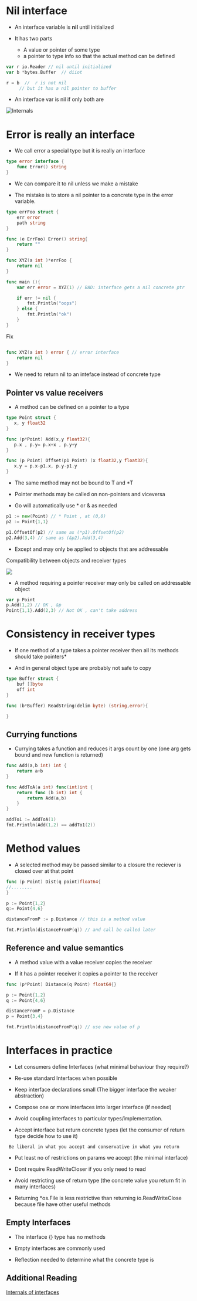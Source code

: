 # Nil interface 

- An interface variable is **nil** until initialized

- It has two parts
   - A value or pointer of some type
   - a pointer to type info so that the actual method can be defined

```go
var r io.Reader // nil until initialized
var b *bytes.Buffer  // diiot

r = b  //  r is not nil 
     // but it has a nil pointer to buffer
```

- An interface var is nil if only both are

![Internals](../images/interface-internals.png)

# Error is really an interface

- We call error  a special type but it is really an interface

```go
type error interface {
    func Error() string
}
```
- We can compare it to nil unless we make a mistake

- The mistake is to store a nil pointer to a concrete type in the error variable.

```go
type errFoo struct {
    err error
    path string
}

func (e ErrFoo) Error() string{
    return ""
}

func XYZ(a int )*errFoo {
    return nil
}

func main (){
    var err error = XYZ(1) // BAD: interface gets a nil concrete ptr

    if err != nil {
        fmt.Println("oops")
    } else {
        fmt.Println("ok")
    }
}
```

Fix 

```go

func XYZ(a int ) error { // error interface
    return nil
}
```

- We need to return nil to an inteface instead of concrete type

## Pointer vs value receivers

 - A method can be defined on a pointer to a type 

 ```go
type Point struct {
    x, y float32
}

func (p*Point) Add(x,y float32){
    p.x , p.y= p.x+x , p.y+y
}

func (p Point) Offset(p1 Point) (x float32,y float32){
    x,y = p.x-p1.x, p.y-p1.y
}
```
- The same method may not be bound to T and *T

- Pointer methods may be called on non-pointers and viceversa

- Go will automatically use * or & as needed

```go
p1 := new(Point) // * Point , at (0,0)
p2 := Point{1,1}

p1.OffsetOf(p2) // same as (*p1).OffsetOf(p2)
p2.Add(3,4) // same as (&p2).Add(3,4)

```
- Except and may only be applied to objects that are addressable

Compatibility between objects and receiver types

![](../images/pointer-receiver.png)

 - A method requiring a pointer receiver may only be called on addressable object

```go
var p Point
p.Add(1,2) // OK , &p
Point{1,1}.Add(2,3) // Not OK , can't take address
```

# Consistency in receiver types 

- If one method of a type takes a pointer receiver then all its methods should take pointers*

- And in general object type are probably not safe to copy

```go
type Buffer struct {
    buf []byte
    off int
}

func (b*Buffer) ReadString(delim byte) (string,error){

}
```

## Currying functions

- Currying takes a function and reduces it args count by one (one arg gets bound and new function is returned)

```go
func Add(a,b int) int {
    return a+b
}

func AddToA(a int) func(int)int {
    return func (b int) int {
        return Add(a,b)
    }
}

addTo1 := AddToA(1)
fmt.Println(Add(1,2) == addTo1(2))
```

# Method values

- A selected method may be passed similar to a closure the reciever is closed over at that point

```go
func (p Point) Dist(q point)float64{
//........
}

p := Point{1,2}
q:= Point{4,6}

distanceFromP := p.Distance // this is a method value

fmt.Println(distanceFromP(q)) // and call be called later
```

## Reference and value semantics

- A method value with a value receiver copies the receiver

- If it has a pointer receiver it copies a pointer to the receiver

```go
func (p*Point) Distance(q Point) float64{}

p := Point{1,2}
q := Point{4,6}

distanceFromP = p.Distance
p = Point{3,4}

fmt.Println(distanceFromP(q)) // use new value of p
```

# Interfaces in practice

- Let consumers define Interfaces
(what minimal behaviour they require?)

- Re-use standard Interfaces when possible

- Keep interface declarations small (The bigger interface the weaker abstraction)

- Compose one or more interfaces into larger interface (if needed)

- Avoid coupling interfaces to particular types/implementation.

- Accept interface but return concrete types (let the consumer of return type decide how to use it)

``` Be liberal in what you accept and conservative in what you return```

- Put least no of restrictions on params we accept (the minimal interface)

- Dont require ReadWriteCloser if you only need to read

- Avoid restricting use of return type (the concrete value you return fit in many interfaces)

- Returning *os.File is less restrictive than returning io.ReadWriteClose because file have other useful methods

## Empty Interfaces

- The interface {} type has no methods

- Empty interfaces are commonly used

- Reflection needed to determine what the concrete type is

## Additional Reading

[Internals of interfaces](https://research.swtch.com/interfaces)